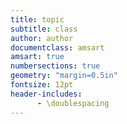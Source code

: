 ```yaml
---
title: topic
subtitle: class
author: author
documentclass: amsart
amsart: true
numbersections: true
geometry: "margin=0.5in"
fontsize: 12pt
header-includes:
      - \doublespacing
---
```



